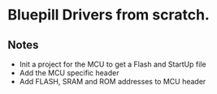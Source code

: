 # Bluepill Drivers from scratch.


## Notes
- Init a project for the MCU to get a Flash and StartUp file
- Add the MCU specific header
- Add FLASH, SRAM and ROM addresses to MCU header